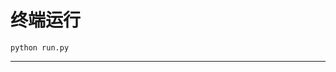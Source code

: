# 终端运行

```shell
python run.py
```
**********************************************************************************************************************************************************************************************************************************************************************************************************************************************************************************************************************************************